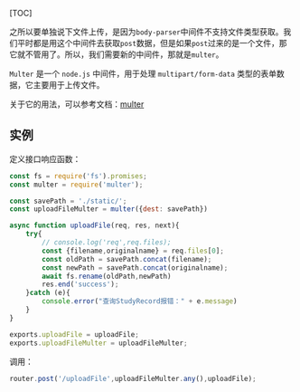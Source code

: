 [TOC]

之所以要单独说下文件上传，是因为`body-parser`中间件不支持文件类型获取。我们平时都是用这个中间件去获取`post`数据，但是如果`post`过来的是一个文件，那它就不管用了。所以，我们需要新的中间件，那就是`multer`。

`Multer` 是一个 `node.js` 中间件，用于处理 `multipart/form-data` 类型的表单数据，它主要用于上传文件。

关于它的用法，可以参考文档：[multer](https://www.npmjs.com/package/multer)

## 实例
定义接口响应函数：
```js
const fs = require('fs').promises;
const multer = require('multer');

const savePath = './static/';
const uploadFileMulter = multer({dest: savePath})

async function uploadFile(req, res, next){
    try{
        // console.log('req',req.files);
        const {filename,originalname} = req.files[0];
        const oldPath = savePath.concat(filename);
        const newPath = savePath.concat(originalname);
        await fs.rename(oldPath,newPath)
        res.end('success');
    }catch (e){
        console.error("查询StudyRecord报错：" + e.message)
    }
}

exports.uploadFile = uploadFile;
exports.uploadFileMulter = uploadFileMulter;
```

调用：
```js
router.post('/uploadFile',uploadFileMulter.any(),uploadFile);
```

